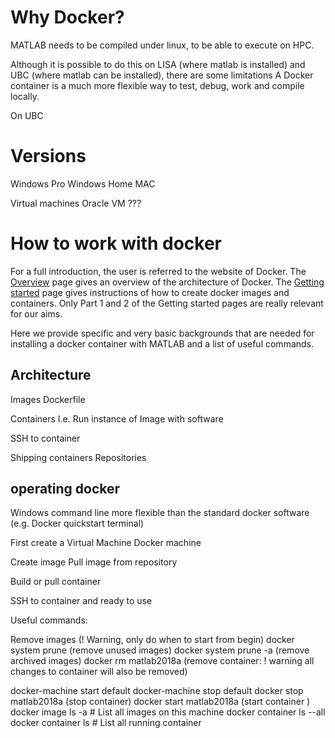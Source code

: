 # Why Docker?

MATLAB needs to be compiled under linux, to be able to execute on HPC.

Although it is possible to do this on LISA (where matlab is installed) and UBC (where matlab can be installed), there are some limitations
A Docker container is a much more flexible way to test, debug, work and compile locally. 

On UBC 




# Versions
Windows Pro
Windows Home
MAC


Virtual machines
Oracle VM
???





# How to work with docker
For a full introduction, the user is referred to the website of Docker. The [Overview](https://docs.docker.com/engine/docker-overview/) page gives an overview of the architecture of Docker. The [Getting started](https://docs.docker.com/get-started/) page gives instructions of how to create docker images and containers. Only Part 1 and 2 of the Getting started pages are really relevant for our aims.

Here we provide specific and very basic backgrounds that are needed for installing a docker container with MATLAB and a list of useful commands.

## Architecture

Images
Dockerfile

Containers
I.e. Run instance of Image with software

SSH to container

Shipping containers
Repositories


## operating docker
Windows command line
more flexible than the standard docker software (e.g. Docker quickstart terminal)

First create a Virtual Machine Docker machine

Create image
Pull image from repository

Build or pull container

SSH to container and ready to use

Useful commands:

Remove images (! Warning, only do when to start from begin)
docker system prune		(remove unused images)
docker system prune -a 	(remove archived images)
docker rm matlab2018a 		(remove container:  ! warning all changes to container will also be removed) 

docker-machine start default
docker-machine stop default
docker stop matlab2018a 		(stop container)
docker start matlab2018a	(start container )
docker image ls -a                             # List all images on this machine
docker container ls --all
docker container ls                                # List all running container